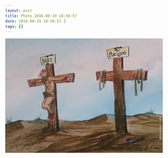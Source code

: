 ```yaml
---
layout: post
title: Photo 2016-08-19 18:58:57
date: 2016-08-19 18:58:57 Z
tags: []
---
```

![](/media/2016/08/149185597399.jpg)
